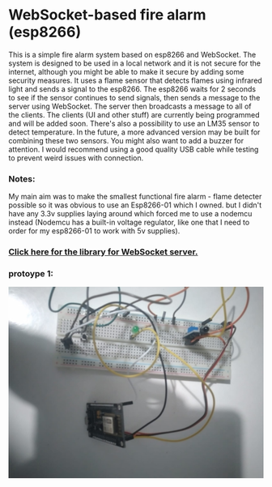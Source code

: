 # WebSocket-based fire alarm (esp8266)

This is a simple fire alarm system based on esp8266 and WebSocket. The system is designed to be used in a local network and it is not secure for the internet, although you might be able to make it secure by adding some security measures. It uses a flame sensor that detects flames using infrared light and sends a signal to the esp8266. The esp8266 waits for 2 seconds to see if the sensor continues to send signals, then sends a message to the server using WebSocket. The server then broadcasts a message to all of the clients. The clients (UI and other stuff) are currently being programmed and will be added soon. There's also a possibility to use an LM35 sensor to detect temperature. In the future, a more advanced version may be built for combining these two sensors. You might also want to add a buzzer for attention. I would recommend using a good quality USB cable while testing to prevent weird issues with connection.

### Notes:
My main aim was to make the smallest functional fire alarm - flame detecter possible so it was obvious to use an Esp8266-01 which I owned. but I didn't have any 3.3v supplies laying around which forced me to use a nodemcu instead (Nodemcu has a built-in voltage regulator, like one that I need to order for my esp8266-01 to work with 5v supplies).

### [Click here for the library for WebSocket server.](https://github.com/Links2004/arduinoWebSockets)

### protoype 1:
![preview](https://github.com/QwertyR0/Esp8266-Fire-Alarm-WS-Based/blob/main/preview.jpg?raw=true)
